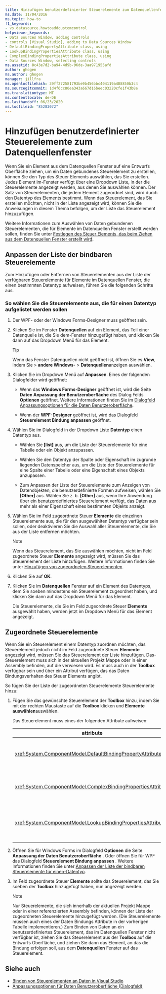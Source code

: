 ```yaml
---
title: Hinzufügen benutzerdefinierter Steuerelemente zum Datenquellenfenster
ms.date: 11/04/2016
ms.topic: how-to
f1_keywords:
- vs.datasource.howtoaddcustomcontrol
helpviewer_keywords:
- Data Sources Window, adding controls
- controls [Visual Studio], adding to Data Sources Window
- DefaultBindingPropertyAttribute class, using
- LookupBindingPropertiesAttribute class, using
- ComplexBindingPropertiesAttribute class, using
- Data Sources Window, selecting controls
ms.assetid: 8c43e7d2-ba94-4d9b-96de-3aa971955afd
author: ghogen
ms.author: ghogen
manager: jillfra
ms.openlocfilehash: 39ff272581793be9b456bbc404119a488850b3c4
ms.sourcegitcommit: 1d4f6cc80ea343a667d16beec03220cfe1f43b8e
ms.translationtype: MT
ms.contentlocale: de-DE
ms.lasthandoff: 06/23/2020
ms.locfileid: "85283072"
---
```

# <a name="add-custom-controls-to-the-data-sources-window"></a>Hinzufügen benutzerdefinierter Steuerelemente zum Datenquellenfenster

Wenn Sie ein Element aus dem Datenquellen Fenster auf eine Entwurfs Oberfläche ziehen, um ein Daten gebundenes Steuerelement zu erstellen, können Sie den Typ des Steuer Elements auswählen, das Sie erstellen. Jedes Element im-Fenster verfügt über eine Dropdown Liste, in der die Steuerelemente angezeigt werden, aus denen Sie auswählen können. Der Satz von Steuerelementen, die jedem Element zugeordnet sind, wird durch den Datentyp des Elements bestimmt. Wenn das Steuerelement, das Sie erstellen möchten, nicht in der Liste angezeigt wird, können Sie die Anweisungen in diesem Thema befolgen, um der Liste das Steuerelement hinzuzufügen.

Weitere Informationen zum Auswählen von Daten gebundenen Steuerelementen, die für Elemente im Datenquellen Fenster erstellt werden sollen, finden Sie unter [Festlegen des Steuer Elements, das beim Ziehen aus dem Datenquellen Fenster erstellt wird](../data-tools/set-the-control-to-be-created-when-dragging-from-the-data-sources-window.md).

## <a name="customize-the-bindable-controls-list"></a>Anpassen der Liste der bindbaren Steuerelemente

Zum Hinzufügen oder Entfernen von Steuerelementen aus der Liste der verfügbaren Steuerelemente für Elemente im Datenquellen Fenster, die einen bestimmten Datentyp aufweisen, führen Sie die folgenden Schritte aus.

### <a name="to-select-the-controls-to-be-listed-for-a-data-type"></a>So wählen Sie die Steuerelemente aus, die für einen Datentyp aufgelistet werden sollen

1. Der WPF- oder der Windows Forms-Designer muss geöffnet sein.

2. Klicken Sie im Fenster **Datenquellen** auf ein Element, das Teil einer Datenquelle ist, die Sie dem-Fenster hinzugefügt haben, und klicken Sie dann auf das Dropdown Menü für das Element.

   > [!TIP]
   > Wenn das Fenster Datenquellen nicht geöffnet ist, öffnen Sie es **View**, indem Sie  >  **andere Windows**-  >  **Datenquellen**anzeigen auswählen.

3. Klicken Sie im Dropdown Menü auf **Anpassen**. Eines der folgenden Dialogfelder wird geöffnet:

    - Wenn das **Windows Forms-Designer** geöffnet ist, wird die Seite **Daten Anpassung der Benutzeroberfläche** des Dialog Felds **Optionen** geöffnet. Weitere Informationen finden Sie im [Dialogfeld Anpassungsoptionen für die Daten Benutzeroberfläche](../ide/reference/options-windows-forms-designer-data-ui-customization.md).

    - Wenn der **WPF-Designer** geöffnet ist, wird das Dialogfeld **Steuerelement Bindung anpassen** geöffnet.

4. Wählen Sie im Dialogfeld in der Dropdown Liste **Datentyp** einen Datentyp aus.

    - Wählen Sie **[list]** aus, um die Liste der Steuerelemente für eine Tabelle oder ein Objekt anzupassen.

    - Wählen Sie den Datentyp der Spalte oder Eigenschaft im zugrunde liegenden Datenspeicher aus, um die Liste der Steuerelemente für eine Spalte einer Tabelle oder eine Eigenschaft eines Objekts anzupassen.

    - Zum Anpassen der Liste der Steuerelemente zum Anzeigen von Datenobjekten, die benutzerdefinierte Formen aufweisen, wählen Sie **[Other]** aus. Wählen Sie z. b. **[Other]** aus, wenn Ihre Anwendung über ein benutzerdefiniertes Steuerelement verfügt, das Daten aus mehr als einer Eigenschaft eines bestimmten Objekts anzeigt.

5. Wählen Sie im Feld zugeordnete Steuer **Elemente** die einzelnen Steuerelemente aus, die für den ausgewählten Datentyp verfügbar sein sollen, oder deaktivieren Sie die Auswahl aller Steuerelemente, die Sie aus der Liste entfernen möchten.

    > [!NOTE]
    > Wenn das Steuerelement, das Sie auswählen möchten, nicht im Feld zugeordnete Steuer **Elemente** angezeigt wird, müssen Sie das Steuerelement der Liste hinzufügen. Weitere Informationen finden Sie unter [Hinzufügen von zugeordneten Steuerelementen](#add-associated-controls).

6. Klicken Sie auf **OK**.

7. Klicken Sie im **Datenquellen** Fenster auf ein Element des Datentyps, dem Sie soeben mindestens ein Steuerelement zugeordnet haben, und klicken Sie dann auf das Dropdown Menü für das Element.

     Die Steuerelemente, die Sie im Feld zugeordnete Steuer **Elemente** ausgewählt haben, werden jetzt im Dropdown Menü für das Element angezeigt.

## <a name="add-associated-controls"></a>Zugeordnete Steuerelemente

Wenn Sie ein Steuerelement einem Datentyp zuordnen möchten, das Steuerelement jedoch nicht im Feld zugeordnete Steuer **Elemente** angezeigt wird, müssen Sie das Steuerelement der Liste hinzufügen. Das-Steuerelement muss sich in der aktuellen Projekt Mappe oder in einer Assembly befinden, auf die verwiesen wird. Es muss auch in der **Toolbox** verfügbar sein und über ein Attribut verfügen, das das Daten Bindungsverhalten des Steuer Elements angibt.

So fügen Sie der Liste der zugeordneten Steuerelemente Steuerelemente hinzu:

1. Fügen Sie das gewünschte Steuerelement der **Toolbox** hinzu, indem Sie mit der rechten Maustaste auf die **Toolbox** klicken und **Elemente auswählen**auswählen.

     Das Steuerelement muss eines der folgenden Attribute aufweisen:

    |attribute|Beschreibung|
    |---------------|-----------------|
    |<xref:System.ComponentModel.DefaultBindingPropertyAttribute>|Implementieren Sie dieses Attribut für einfache Steuerelemente, die eine einzelne Spalte (oder Eigenschaft) von Daten anzeigen, z <xref:System.Windows.Forms.TextBox> . b..|
    |<xref:System.ComponentModel.ComplexBindingPropertiesAttribute>|Implementieren Sie dieses Attribut für Steuerelemente, die Listen (oder Tabellen) von Daten anzeigen, z <xref:System.Windows.Forms.DataGridView> . b..|
    |<xref:System.ComponentModel.LookupBindingPropertiesAttribute>|Implementieren Sie dieses Attribut für Steuerelemente, die Listen (oder Tabellen) von Daten anzeigen, aber auch eine einzelne Spalte oder Eigenschaft, z. b. eine, darstellen müssen <xref:System.Windows.Forms.ComboBox> .|

2. Öffnen Sie für Windows Forms im Dialogfeld **Optionen** die Seite **Anpassung der Daten Benutzeroberfläche** . Oder öffnen Sie für WPF das Dialogfeld **Steuerelement Bindung anpassen** . Weitere Informationen finden Sie unter [Anpassen der Liste der bindbaren Steuerelemente für einen-Datentyp](#customize-the-bindable-controls-list).

3. Im Feld zugeordnete Steuer **Elemente** sollte das Steuerelement, das Sie soeben der **Toolbox** hinzugefügt haben, nun angezeigt werden.

    > [!NOTE]
    > Nur Steuerelemente, die sich innerhalb der aktuellen Projekt Mappe oder in einer referenzierten Assembly befinden, können der Liste der zugeordneten Steuerelemente hinzugefügt werden. (Die Steuerelemente müssen auch eines der Daten Bindungs Attribute in der vorherigen Tabelle implementieren.) Zum Binden von Daten an ein benutzerdefiniertes Steuerelement, das im Datenquellen Fenster nicht verfügbar ist, ziehen Sie das Steuerelement aus der **Toolbox** auf die Entwurfs Oberfläche, und ziehen Sie dann das Element, an das die Bindung erfolgen soll, aus dem **Datenquellen** Fenster auf das Steuerelement.

## <a name="see-also"></a>Siehe auch

- [Binden von Steuerelementen an Daten in Visual Studio](../data-tools/bind-controls-to-data-in-visual-studio.md)
- [Anpassungsoptionen für Daten Benutzeroberfläche (Dialogfeld)](../ide/reference/options-windows-forms-designer-data-ui-customization.md)
